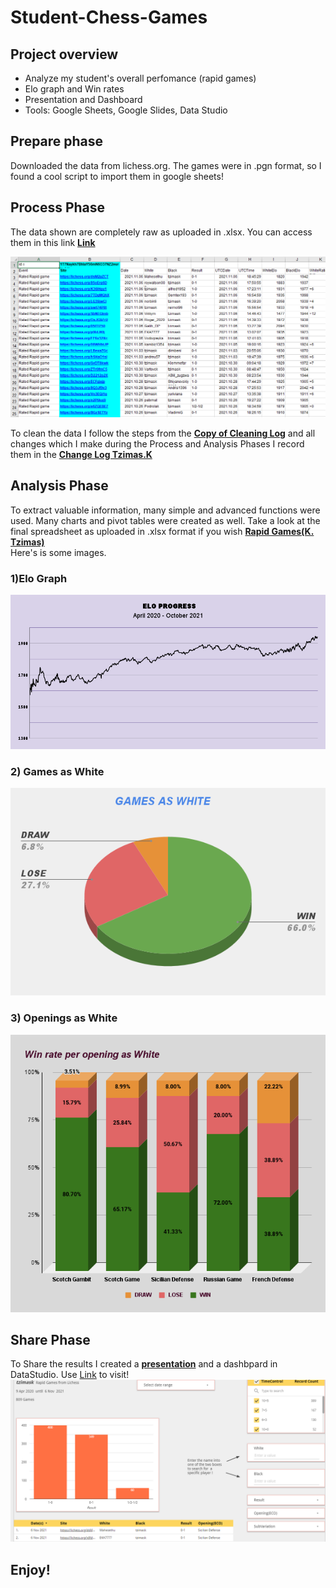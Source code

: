 # Student-Chess-Games

## Project overview
- Analyze my student's overall perfomance (rapid games)
- Elo graph and Win rates 
- Presentation and Dashboard 
- Tools: Google Sheets, Google Slides, Data Studio

## Prepare phase
Downloaded the data from lichess.org. The games were in .pgn format, so I found
a cool script to import them in google sheets!

## Process Phase
The data shown are completely raw as uploaded in .xlsx. You can access them in this link **[Link](https://github.com/DimKaisaris/Student-Chess-Games/blob/main/Raw%20Files/Copy%20of%20lichess.org.xlsx)** 

![Raw Data](Images/Raw_Data.png)

To clean the data I follow the steps from the **[Copy of Cleaning Log](https://github.com/DimKaisaris/Student-Chess-Games/blob/main/Processed%20Files/Copy%20of%20Cleaning%20Log.docx)**
and all changes which I make during the Process and Analysis Phases I record them in the **[Change Log Tzimas.K](https://github.com/DimKaisaris/Student-Chess-Games/blob/main/Processed%20Files/Change%20Log%20Tzimas.K.docx)**

## Analysis Phase 
To extract valuable information, many simple and advanced functions were used. Many charts and pivot tables were created as well.
Take a look at the final spreadsheet as uploaded in .xlsx format if you wish **[Rapid Games(K. Tzimas)](https://github.com/DimKaisaris/Student-Chess-Games/blob/main/Processed%20Files/Rapid%20Games%20(K.%20Tzimas).xlsx)**   
Here's is some images.

### 1)Elo Graph
![Elo Progress](Images/ELO_PROGRESS.png)

### 2) Games as White
![Games as White](Images/GAMES_AS_WHITE.png)

### 3) Openings as White
![Opening as white](Images/Opening_as_White.png)

## Share Phase
To Share the results I created a **[presentation](https://github.com/DimKaisaris/Student-Chess-Games/blob/main/Presentation/Rapid%20Games%20presentation(%20tzimask).pptx)**
and a dashbpard in DataStudio. Use [Link](https://datastudio.google.com/reporting/ab756547-d965-45d4-8413-0c212b0b4f1e/page/qK2eC) to visit!
![DashBoard](Images/DashBoard.png)

## Enjoy!

